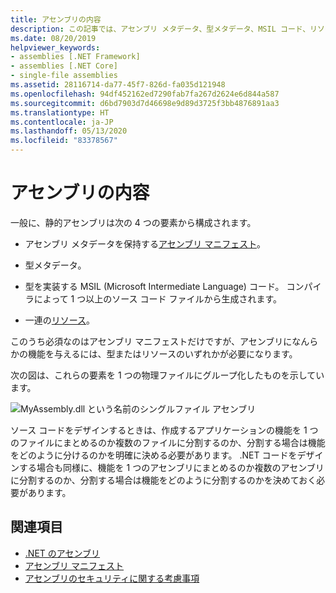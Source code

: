 ```yaml
---
title: アセンブリの内容
description: この記事では、アセンブリ メタデータ、型メタデータ、MSIL コード、リソースなどが含まれる可能性がある、.NET アセンブリの内容について説明します。
ms.date: 08/20/2019
helpviewer_keywords:
- assemblies [.NET Framework]
- assemblies [.NET Core]
- single-file assemblies
ms.assetid: 28116714-da77-45f7-826d-fa035d121948
ms.openlocfilehash: 94df452162ed7290fab7fa267d2624e6d844a587
ms.sourcegitcommit: d6bd7903d7d46698e9d89d3725f3bb4876891aa3
ms.translationtype: HT
ms.contentlocale: ja-JP
ms.lasthandoff: 05/13/2020
ms.locfileid: "83378567"
---
```

# <a name="assembly-contents"></a>アセンブリの内容

一般に、静的アセンブリは次の 4 つの要素から構成されます。

- アセンブリ メタデータを保持する[アセンブリ マニフェスト](manifest.md)。

- 型メタデータ。  

- 型を実装する MSIL (Microsoft Intermediate Language) コード。 コンパイラによって 1 つ以上のソース コード ファイルから生成されます。

- 一連の[リソース](../../framework/resources/index.md)。  

このうち必須なのはアセンブリ マニフェストだけですが、アセンブリになんらかの機能を与えるには、型またはリソースのいずれかが必要になります。

次の図は、これらの要素を 1 つの物理ファイルにグループ化したものを示しています。

![MyAssembly.dll という名前のシングルファイル アセンブリ](./media/contents/single-file-assembly.gif)

ソース コードをデザインするときは、作成するアプリケーションの機能を 1 つのファイルにまとめるのか複数のファイルに分割するのか、分割する場合は機能をどのように分けるのかを明確に決める必要があります。 .NET コードをデザインする場合も同様に、機能を 1 つのアセンブリにまとめるのか複数のアセンブリに分割するのか、分割する場合は機能をどのように分割するのかを決めておく必要があります。

## <a name="see-also"></a>関連項目

- [.NET のアセンブリ](index.md)
- [アセンブリ マニフェスト](manifest.md)
- [アセンブリのセキュリティに関する考慮事項](security-considerations.md)
